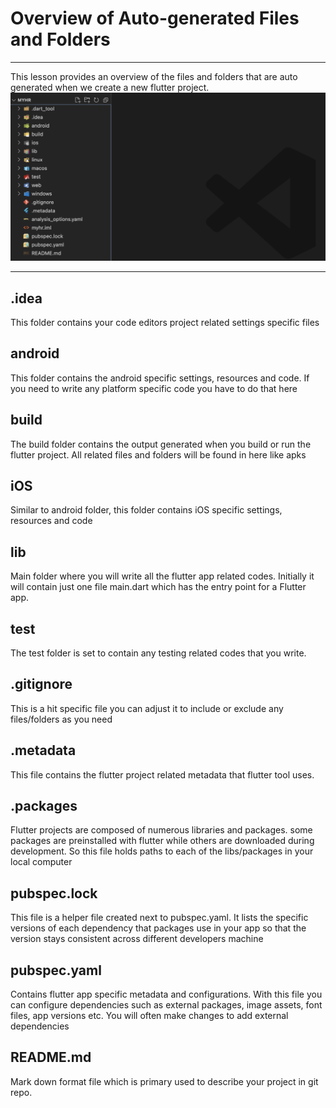 # Overview of Auto-generated Files and Folders

---

This lesson provides an overview of the files and folders that are auto generated when we create a new flutter project.
![Snapshot](assets/Screenshot%202023-08-19%20at%2007.52.23.png)

---


## .idea 

This folder contains your code editors project related settings specific files 

## android 

This folder contains the android specific settings, resources and code. If you need to write any platform specific code you have to do that here 


## build 
The build folder contains the output generated when you build or run the flutter project. All related files and folders will be found in here like apks 

## iOS
Similar to android folder, this folder contains iOS specific settings, resources and code 

## lib
Main folder where you will write all the flutter app related codes. Initially it will contain just one file main.dart which has the entry point for a Flutter app. 

## test
The test folder is set to contain any testing related codes that you write.

## .gitignore
This is a hit specific file you can adjust it to include or exclude any files/folders as you need

## .metadata 
This file contains the flutter project related metadata that flutter tool uses. 

## .packages 

Flutter projects are composed of numerous libraries and packages. some packages are preinstalled with flutter while others are downloaded during development. So this file holds paths to each of the libs/packages in your local computer 

## pubspec.lock 
This file is a helper file created next to pubspec.yaml. 
It lists the specific versions of each dependency that packages use in your app so that the version stays consistent across different developers machine

## pubspec.yaml 
Contains flutter app specific metadata and configurations. With this file you can configure dependencies such as external packages, image assets, font files, app versions etc. You will often make changes to add external dependencies 

## README.md
Mark down format file which is primary used to describe your project in git repo. 